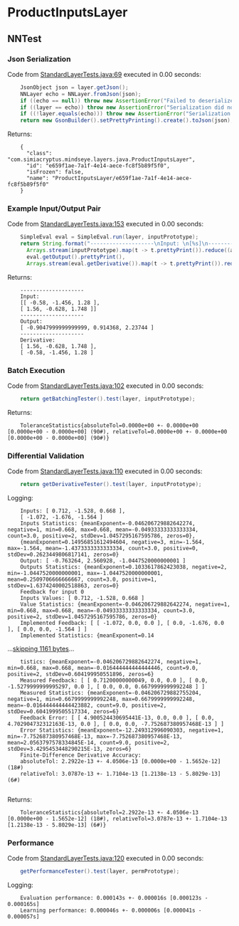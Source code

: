 # ProductInputsLayer
## NNTest
### Json Serialization
Code from [StandardLayerTests.java:69](../../../../../../../../src/main/java/com/simiacryptus/mindseye/test/StandardLayerTests.java#L69) executed in 0.00 seconds: 
```java
    JsonObject json = layer.getJson();
    NNLayer echo = NNLayer.fromJson(json);
    if ((echo == null)) throw new AssertionError("Failed to deserialize");
    if ((layer == echo)) throw new AssertionError("Serialization did not copy");
    if ((!layer.equals(echo))) throw new AssertionError("Serialization not equal");
    return new GsonBuilder().setPrettyPrinting().create().toJson(json);
```

Returns: 

```
    {
      "class": "com.simiacryptus.mindseye.layers.java.ProductInputsLayer",
      "id": "e659f1ae-7a1f-4e14-aece-fc8f5b89f5f0",
      "isFrozen": false,
      "name": "ProductInputsLayer/e659f1ae-7a1f-4e14-aece-fc8f5b89f5f0"
    }
```



### Example Input/Output Pair
Code from [StandardLayerTests.java:153](../../../../../../../../src/main/java/com/simiacryptus/mindseye/test/StandardLayerTests.java#L153) executed in 0.00 seconds: 
```java
    SimpleEval eval = SimpleEval.run(layer, inputPrototype);
    return String.format("--------------------\nInput: \n[%s]\n--------------------\nOutput: \n%s\n--------------------\nDerivative: \n%s",
      Arrays.stream(inputPrototype).map(t -> t.prettyPrint()).reduce((a, b) -> a + ",\n" + b).get(),
      eval.getOutput().prettyPrint(),
      Arrays.stream(eval.getDerivative()).map(t -> t.prettyPrint()).reduce((a, b) -> a + ",\n" + b).get());
```

Returns: 

```
    --------------------
    Input: 
    [[ -0.58, -1.456, 1.28 ],
    [ 1.56, -0.628, 1.748 ]]
    --------------------
    Output: 
    [ -0.9047999999999999, 0.914368, 2.23744 ]
    --------------------
    Derivative: 
    [ 1.56, -0.628, 1.748 ],
    [ -0.58, -1.456, 1.28 ]
```



### Batch Execution
Code from [StandardLayerTests.java:102](../../../../../../../../src/main/java/com/simiacryptus/mindseye/test/StandardLayerTests.java#L102) executed in 0.00 seconds: 
```java
    return getBatchingTester().test(layer, inputPrototype);
```

Returns: 

```
    ToleranceStatistics{absoluteTol=0.0000e+00 +- 0.0000e+00 [0.0000e+00 - 0.0000e+00] (90#), relativeTol=0.0000e+00 +- 0.0000e+00 [0.0000e+00 - 0.0000e+00] (90#)}
```



### Differential Validation
Code from [StandardLayerTests.java:110](../../../../../../../../src/main/java/com/simiacryptus/mindseye/test/StandardLayerTests.java#L110) executed in 0.00 seconds: 
```java
    return getDerivativeTester().test(layer, inputPrototype);
```
Logging: 
```
    Inputs: [ 0.712, -1.528, 0.668 ],
    [ -1.072, -1.676, -1.564 ]
    Inputs Statistics: {meanExponent=-0.046206729882642274, negative=1, min=0.668, max=0.668, mean=-0.04933333333333334, count=3.0, positive=2, stdDev=1.0457295167595786, zeros=0},
    {meanExponent=0.14956851612494604, negative=3, min=-1.564, max=-1.564, mean=-1.4373333333333334, count=3.0, positive=0, stdDev=0.2623449806817141, zeros=0}
    Output: [ -0.763264, 2.560928, -1.0447520000000001 ]
    Outputs Statistics: {meanExponent=0.1033617862423038, negative=2, min=-1.0447520000000001, max=-1.0447520000000001, mean=0.2509706666666667, count=3.0, positive=1, stdDev=1.6374240002518863, zeros=0}
    Feedback for input 0
    Inputs Values: [ 0.712, -1.528, 0.668 ]
    Value Statistics: {meanExponent=-0.046206729882642274, negative=1, min=0.668, max=0.668, mean=-0.04933333333333334, count=3.0, positive=2, stdDev=1.0457295167595786, zeros=0}
    Implemented Feedback: [ [ -1.072, 0.0, 0.0 ], [ 0.0, -1.676, 0.0 ], [ 0.0, 0.0, -1.564 ] ]
    Implemented Statistics: {meanExponent=0.14
```
...[skipping 1161 bytes](etc/96.txt)...
```
    tistics: {meanExponent=-0.046206729882642274, negative=1, min=0.668, max=0.668, mean=-0.016444444444444446, count=9.0, positive=2, stdDev=0.604199950551896, zeros=6}
    Measured Feedback: [ [ 0.71200000000049, 0.0, 0.0 ], [ 0.0, -1.5279999999995297, 0.0 ], [ 0.0, 0.0, 0.6679999999992248 ] ]
    Measured Statistics: {meanExponent=-0.046206729882755204, negative=1, min=0.6679999999992248, max=0.6679999999992248, mean=-0.016444444444423882, count=9.0, positive=2, stdDev=0.6041999505517334, zeros=6}
    Feedback Error: [ [ 4.900524430695441E-13, 0.0, 0.0 ], [ 0.0, 4.702904732312163E-13, 0.0 ], [ 0.0, 0.0, -7.752687380957468E-13 ] ]
    Error Statistics: {meanExponent=-12.249312996090303, negative=1, min=-7.752687380957468E-13, max=-7.752687380957468E-13, mean=2.0563797578334845E-14, count=9.0, positive=2, stdDev=3.4295453448290215E-13, zeros=6}
    Finite-Difference Derivative Accuracy:
    absoluteTol: 2.2922e-13 +- 4.0506e-13 [0.0000e+00 - 1.5652e-12] (18#)
    relativeTol: 3.0787e-13 +- 1.7104e-13 [1.2138e-13 - 5.8029e-13] (6#)
    
```

Returns: 

```
    ToleranceStatistics{absoluteTol=2.2922e-13 +- 4.0506e-13 [0.0000e+00 - 1.5652e-12] (18#), relativeTol=3.0787e-13 +- 1.7104e-13 [1.2138e-13 - 5.8029e-13] (6#)}
```



### Performance
Code from [StandardLayerTests.java:120](../../../../../../../../src/main/java/com/simiacryptus/mindseye/test/StandardLayerTests.java#L120) executed in 0.00 seconds: 
```java
    getPerformanceTester().test(layer, permPrototype);
```
Logging: 
```
    Evaluation performance: 0.000143s +- 0.000016s [0.000123s - 0.000165s]
    Learning performance: 0.000046s +- 0.000006s [0.000041s - 0.000057s]
    
```

